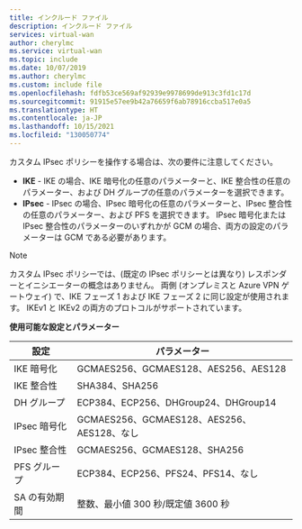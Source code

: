 ```yaml
---
title: インクルード ファイル
description: インクルード ファイル
services: virtual-wan
author: cherylmc
ms.service: virtual-wan
ms.topic: include
ms.date: 10/07/2019
ms.author: cherylmc
ms.custom: include file
ms.openlocfilehash: fdfb53ce569af92939e9978699de913c3fd1c17d
ms.sourcegitcommit: 91915e57ee9b42a76659f6ab78916ccba517e0a5
ms.translationtype: HT
ms.contentlocale: ja-JP
ms.lasthandoff: 10/15/2021
ms.locfileid: "130050774"
---
```

カスタム IPsec ポリシーを操作する場合は、次の要件に注意してください。

* **IKE** - IKE の場合、IKE 暗号化の任意のパラメーターと、IKE 整合性の任意のパラメーター、および DH グループの任意のパラメーターを選択できます。
* **IPsec** -  IPsec の場合、IPsec 暗号化の任意のパラメーターと、IPsec 整合性の任意のパラメーター、および PFS を選択できます。 IPsec 暗号化または IPsec 整合性のパラメーターのいずれかが GCM の場合、両方の設定のパラメーターは GCM である必要があります。

>[!NOTE]
> カスタム IPsec ポリシーでは、(既定の IPsec ポリシーとは異なり) レスポンダーとイニシエーターの概念はありません。 両側 (オンプレミスと Azure VPN ゲートウェイ) で、IKE フェーズ 1 および IKE フェーズ 2 に同じ設定が使用されます。 IKEv1 と IKEv2 の両方のプロトコルがサポートされています。
>

**使用可能な設定とパラメーター**

| 設定 | パラメーター |
|--- |--- |
| IKE 暗号化 | GCMAES256、GCMAES128、AES256、AES128 |
| IKE 整合性 | SHA384、SHA256 |
| DH グループ | ECP384、ECP256、DHGroup24、DHGroup14 |
| IPsec 暗号化 | GCMAES256、GCMAES128、AES256、AES128、なし |
| IPsec 整合性 | GCMAES256、GCMAES128、SHA256 |
| PFS グループ | ECP384、ECP256、PFS24、PFS14、なし |
| SA の有効期間 |整数、最小値 300 秒/既定値 3600 秒 |
